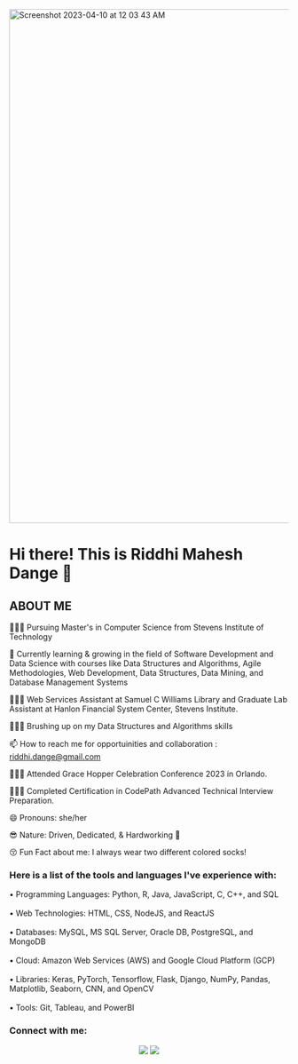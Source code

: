


<img width="926" alt="Screenshot 2023-04-10 at 12 03 43 AM" src="https://user-images.githubusercontent.com/67019064/230845434-ebecf3c0-36f5-4188-9c94-a2c112a2e308.png">










# Hi there! This is Riddhi Mahesh Dange 👋

## ABOUT ME


👩🏻‍🏫 Pursuing Master's in Computer Science from Stevens Institute of Technology

🌱 Currently learning & growing in the field of Software Development and Data Science with courses like Data Structures and Algorithms, Agile Methodologies, Web Development, Data Structures, Data Mining, and Database Management Systems

👩🏻‍🏫 Web Services Assistant at Samuel C Williams Library and Graduate Lab Assistant at Hanlon Financial System Center, Stevens Institute.

🦹🏻‍♀️ Brushing up on my Data Structures and Algorithms skills 

📫 How to reach me for opportuinities and collaboration : riddhi.dange@gmail.com

👩🏻‍🏫 Attended Grace Hopper Celebration Conference 2023 in Orlando.

👩🏻‍🏫 Completed Certification in CodePath Advanced Technical Interview Preparation.

😄 Pronouns: she/her

😎 Nature: Driven, Dedicated, & Hardworking 🎯

😚 Fun Fact about me: I always wear two different colored socks!


### Here is a list of the tools and languages I've experience with:


• Programming Languages: Python, R, Java, JavaScript, C, C++, and SQL<br>
<br>
• Web Technologies: HTML, CSS, NodeJS, and ReactJS<br>
<br>
• Databases: MySQL, MS SQL Server, Oracle DB, PostgreSQL, and MongoDB<br>
<br>
• Cloud: Amazon Web Services (AWS) and Google Cloud Platform (GCP)<br>
<br>
• Libraries: Keras, PyTorch, Tensorflow, Flask, Django, NumPy, Pandas, Matplotlib, Seaborn, CNN, and OpenCV<br>
<br>
• Tools: Git, Tableau, and PowerBI<br>



<h3 align="left">Connect with me:</h3>
<p align='center'>
  <a href="https://www.linkedin.com/in/riddhidange//" alr="LinkedIn">
    <img src="https://img.shields.io/badge/-LinkedIn-gold?logo=LinkedIn&logoColor=black" /></a>

  <a href="mailto:riddhi.dange@gmail.com" alr="Medium">
    <img src="https://img.shields.io/badge/-Outlook-gold?logo=Outlook&logoColor=black" /></a>
  
<p align='left'>

</p>




